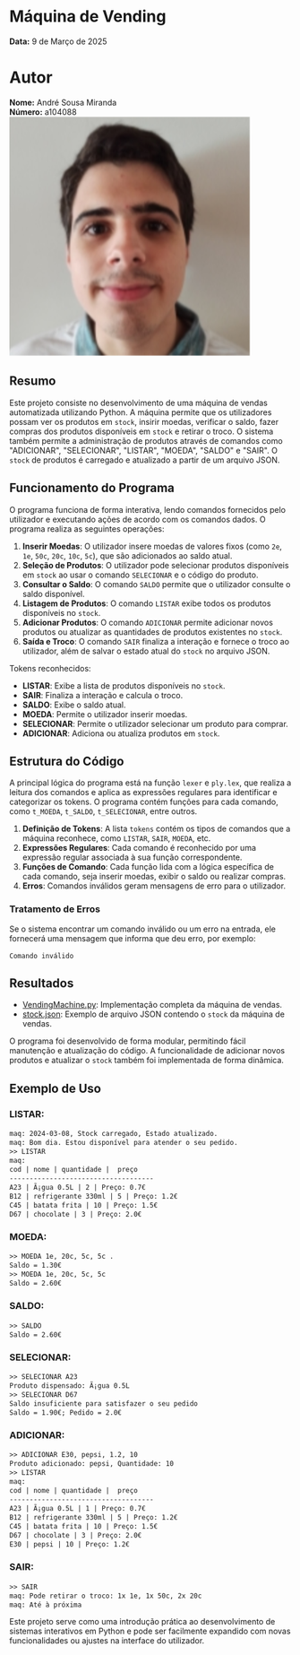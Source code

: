 # Máquina de Vending

**Data:** 9 de Março de 2025

# Autor
**Nome:** André Sousa Miranda  
**Número:** a104088  
![Foto](image/AndreMiranda.png)

## Resumo

Este projeto consiste no desenvolvimento de uma máquina de vendas automatizada utilizando Python. A máquina permite que os utilizadores possam ver os produtos em `stock`, insirir moedas, verificar o saldo, fazer compras dos produtos disponíveis em `stock` e retirar o troco. O sistema também permite a administração de produtos através de comandos como "ADICIONAR", "SELECIONAR", "LISTAR", "MOEDA", "SALDO" e "SAIR". O `stock` de produtos é carregado e atualizado a partir de um arquivo JSON.

## Funcionamento do Programa

O programa funciona de forma interativa, lendo comandos fornecidos pelo utilizador e executando ações de acordo com os comandos dados. O programa realiza as seguintes operações:

1. **Inserir Moedas**: O utilizador insere moedas de valores fixos (como `2e`, `1e`, `50c`, `20c`, `10c`, `5c`), que são adicionados ao saldo atual.
2. **Seleção de Produtos**: O utilizador pode selecionar produtos disponíveis em `stock` ao usar o comando `SELECIONAR` e o código do produto.
3. **Consultar o Saldo**: O comando `SALDO` permite que o utilizador consulte o saldo disponível.
4. **Listagem de Produtos**: O comando `LISTAR` exibe todos os produtos disponíveis no `stock`.
5. **Adicionar Produtos**: O comando `ADICIONAR` permite adicionar novos produtos ou atualizar as quantidades de produtos existentes no `stock`.
6. **Saída e Troco**: O comando `SAIR` finaliza a interação e fornece o troco ao utilizador, além de salvar o estado atual do `stock` no arquivo JSON.

Tokens reconhecidos:
- **LISTAR**: Exibe a lista de produtos disponíveis no `stock`.
- **SAIR**: Finaliza a interação e calcula o troco.
- **SALDO**: Exibe o saldo atual.
- **MOEDA**: Permite o utilizador inserir moedas.
- **SELECIONAR**: Permite o utilizador selecionar um produto para comprar.
- **ADICIONAR**: Adiciona ou atualiza produtos em `stock`.

## Estrutura do Código

A principal lógica do programa está na função `lexer` e `ply.lex`, que realiza a leitura dos comandos e aplica as expressões regulares para identificar e categorizar os tokens. O programa contém funções para cada comando, como `t_MOEDA`, `t_SALDO`, `t_SELECIONAR`, entre outros.

1. **Definição de Tokens**: A lista `tokens` contém os tipos de comandos que a máquina reconhece, como `LISTAR`, `SAIR`, `MOEDA`, etc.
2. **Expressões Regulares**: Cada comando é reconhecido por uma expressão regular associada à sua função correspondente.
3. **Funções de Comando**: Cada função lida com a lógica específica de cada comando, seja inserir moedas, exibir o saldo ou realizar compras.
4. **Erros**: Comandos inválidos geram mensagens de erro para o utilizador.

### Tratamento de Erros

Se o sistema encontrar um comando inválido ou um erro na entrada, ele fornecerá uma mensagem que informa que deu erro, por exemplo:

```
Comando inválido
```

## Resultados

- [VendingMachine.py](VendingMachine.py): Implementação completa da máquina de vendas.
- [stock.json](stock.json): Exemplo de arquivo JSON contendo o `stock` da máquina de vendas.

O programa foi desenvolvido de forma modular, permitindo fácil manutenção e atualização do código. A funcionalidade de adicionar novos produtos e atualizar o `stock` também foi implementada de forma dinâmica.

## Exemplo de Uso

### LISTAR:
```
maq: 2024-03-08, Stock carregado, Estado atualizado.
maq: Bom dia. Estou disponível para atender o seu pedido.
>> LISTAR
maq:
cod | nome | quantidade |  preço
------------------------------------
A23 | Ã¡gua 0.5L | 2 | Preço: 0.7€
B12 | refrigerante 330ml | 5 | Preço: 1.2€
C45 | batata frita | 10 | Preço: 1.5€
D67 | chocolate | 3 | Preço: 2.0€
```

### MOEDA:
```
>> MOEDA 1e, 20c, 5c, 5c .
Saldo = 1.30€
>> MOEDA 1e, 20c, 5c, 5c  
Saldo = 2.60€
```

### SALDO:
```
>> SALDO
Saldo = 2.60€
```

### SELECIONAR:
```
>> SELECIONAR A23
Produto dispensado: Ã¡gua 0.5L
>> SELECIONAR D67
Saldo insuficiente para satisfazer o seu pedido
Saldo = 1.90€; Pedido = 2.0€
```

### ADICIONAR:
```
>> ADICIONAR E30, pepsi, 1.2, 10
Produto adicionado: pepsi, Quantidade: 10
>> LISTAR
maq:
cod | nome | quantidade |  preço
------------------------------------
A23 | Ã¡gua 0.5L | 1 | Preço: 0.7€
B12 | refrigerante 330ml | 5 | Preço: 1.2€
C45 | batata frita | 10 | Preço: 1.5€
D67 | chocolate | 3 | Preço: 2.0€
E30 | pepsi | 10 | Preço: 1.2€
```

### SAIR:
```
>> SAIR
maq: Pode retirar o troco: 1x 1e, 1x 50c, 2x 20c
maq: Até à próxima
```

Este projeto serve como uma introdução prática ao desenvolvimento de sistemas interativos em Python e pode ser facilmente expandido com novas funcionalidades ou ajustes na interface do utilizador.